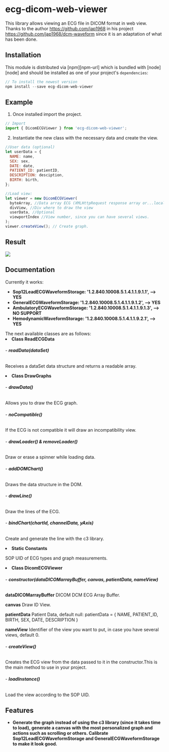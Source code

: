 # ecg-dicom-web-viewer

This library allows viewing an ECG file in DICOM format in web view. </br>
Thanks to the author https://github.com/jap1968 in his project https://github.com/jap1968/dcm-waveform since it is an adaptation of what has been done.

## Installation

This module is distributed via [npm][npm-url] which is bundled with [node][node] and
should be installed as one of your project's `dependencies`:

```js
// To install the newest version
npm install --save ecg-dicom-web-viewer
```

## Example

1. Once installed import the project.
```js
// Import
import { DicomECGViewer } from 'ecg-dicom-web-viewer';
```
2. Instantiate the new class with the necessary data and create the view.
```js
//User data (optional)
let userData = {
  NAME: name,
  SEX: sex,
  DATE: date,
  PATIENT_ID: patientID,
  DESCRIPTION: desciption,
  BIRTH: birth,
};

//Load view:
let viewer = new DicomECGViewer(
  byteArray, //Data array ECG (XMLHttpRequest response array or...local open data) 
  divView, //Div where to draw the view
  userData, //Optional
  viewportIndex //View number, since you can have several views.
);
viewer.createView(); // Create graph.
```
## Result

<img src="https://user-images.githubusercontent.com/86238895/182796938-24c66b88-0225-4756-95fd-523554d65e57.png"/>

## Documentation
Currently it works:</br>
<ul>
  <li><strong>Sop12LeadECGWaveformStorage: '1.2.840.10008.5.1.4.1.1.9.1.1', --> YES</strong></li>
  <li><strong>GeneralECGWaveformStorage: '1.2.840.10008.5.1.4.1.1.9.1.2', --> YES</strong></li>
  <li><strong>AmbulatoryECGWaveformStorage: '1.2.840.10008.5.1.4.1.1.9.1.3', --> NO SUPPORT</strong></li>
  <li><strong>HemodynamicWaveformStorage: '1.2.840.10008.5.1.4.1.1.9.2.1', --> YES</strong></li>
</ul>
The next available classes are as follows:
<li><strong>Class ReadECGData</strong></li>
  <h6> - <strong>readData(dataSet)</strong></h4>
  <p>Receives a dataSet data structure and returns a readable array.</p>
<li><strong>Class DrawGraphs</strong></li>
  <h6> - <strong>drawData()</strong></h6>
  <p>Allows you to draw the ECG graph.</p>
  <h6> - <strong>noCompatible()</strong></h6>
  <p>If the ECG is not compatible it will draw an incompatibility view.</p>
  <h6> - <strong>drawLoader() & removeLoader()</strong></h6>
  <p>Draw or erase a spinner while loading data.</p>
  <h6> - <strong>addDOMChart()</strong></h6>
  <p>Draws the data structure in the DOM.</p>
  <h6> - <strong>drawLine()</strong></h6>
  <p>Draw the lines of the ECG.</p>
  <h6> - <strong>bindChart(chartId, channelData, yAxis)</strong></h6>
  <p>Create and generate the line with the c3 library.</p>
<li><strong>Static Constants</strong></li>
  <p>SOP UID of ECG types and graph measurements.</p>
<li><strong>Class DicomECGViewer</strong></li>
  <h6> - <strong>constructor(dataDICOMarrayBuffer, canvas, patientData, nameView)</strong></h4>
  <p><strong>dataDICOMarrayBuffer</strong> DICOM DCM ECG Array Buffer.</p>
  <p><strong>canvas</strong> Draw ID View.</p>
  <p><strong>patientData</strong> Patient Data, default null: patientData = { NAME, PATIENT_ID, BIRTH, SEX, DATE, DESCRIPTION }</p>
  <p><strong>nameView</strong> Identifier of the view you want to put, in case you have several views, default 0.</p>
  <h6> - <strong>createView()</strong></h4>
  <p>Creates the ECG view from the data passed to it in the constructor.This is the main method to use in your project.</p>
  <h6> - <strong>loadInstance()</strong></h4>
  <p>Load the view according to the SOP UID.</p>
  
## Features
<ul>
  <li><strong>Generate the graph instead of using the c3 library (since it takes time to load), generate a canvas with the most personalized graph and actions such as scrolling or others.
Calibrate Sop12LeadECGWaveformStorage and GeneralECGWaveformStorage to make it look good.
